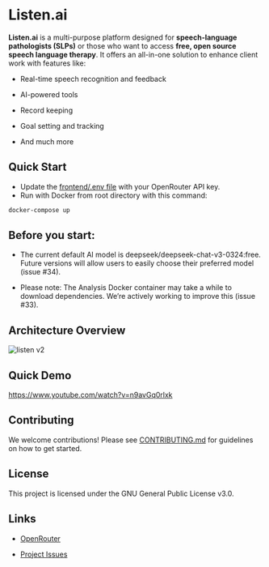 # Listen.ai
**Listen.ai** is a multi-purpose platform designed for **speech-language pathologists (SLPs)** or those who want to access **free, open source speech language therapy**.
It offers an all-in-one solution to enhance client work with features like:

- Real-time speech recognition and feedback

- AI-powered tools

- Record keeping

- Goal setting and tracking

- And much more

## Quick Start
- Update the <a href="https://github.com/uroshm/listen/blob/main/frontend/.env">frontend/.env file</a> with your OpenRouter API key.
- Run with Docker from root directory with this command:

```sh
docker-compose up
```

## Before you start:



- The current default AI model is deepseek/deepseek-chat-v3-0324:free.
Future versions will allow users to easily choose their preferred model (issue #34).

- Please note: The Analysis Docker container may take a while to download dependencies.
We’re actively working to improve this (issue #33).


## Architecture Overview
![listen v2](https://github.com/user-attachments/assets/51950b2e-3a81-46b1-9c0a-30e790cc9a8e)

## Quick Demo
https://www.youtube.com/watch?v=n9avGq0rlxk

## Contributing
We welcome contributions!
Please see <a href="https://github.com/uroshm/listen/blob/main/CONTRIBUTING.md">CONTRIBUTING.md</a> for guidelines on how to get started.

## License
This project is licensed under the GNU General Public License v3.0.

## Links
- <a href="https://openrouter.ai/">OpenRouter</a>

- <a href="https://github.com/uroshm/listen/issues">Project Issues</a>
